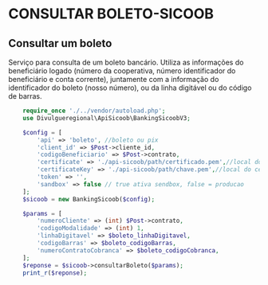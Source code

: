 # CONSULTAR BOLETO-SICOOB

## Consultar um boleto

Serviço para consulta de um boleto bancário. Utiliza as informações do beneficiário logado (número da cooperativa, número identificador do beneficiário e conta corrente), juntamente com a informação do identificador do boleto (nosso número), ou da linha digitável ou do código de barras.

```php
    require_once './../vendor/autoload.php';
    use Divulgueregional\ApiSicoob\BankingSicoobV3;

    $config = [
        'api' => 'boleto', //boleto ou pix
        'client_id' => $Post->cliente_id,
        'codigoBeneficiario' => $Post->contrato,
        'certificate' => './api-sicoob/path/certificado.pem',//local do certificado crt
        'certificateKey' => './api-sicoob/path/chave.pem',//local do certificado key
        'token' => '',
        'sandbox' => false // true ativa sendbox, false = producao
    ];
    $sicoob = new BankingSicoob($config);

    $params = [
        'numeroCliente' => (int) $Post->contrato,
        'codigoModalidade' => (int) 1,
        'linhaDigitavel' => $boleto_linhaDigitavel,
        'codigoBarras' => $boleto_codigoBarras,
        'numeroContratoCobranca' => $boleto_codigoCobranca,
    ];
    $reponse = $sicoob->consultarBoleto($params);
    print_r($reponse);
```

